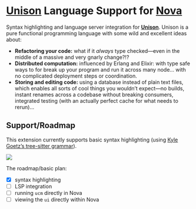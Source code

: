 # [Unison][unison] Language Support for [Nova][nova]

[unison]: https://www.unison-lang.org
[nova]: https://nova.app

Syntax highlighting and language server integration for [**Unison**][unison]. Unison is a pure functional programming language with some wild and excellent ideas about:

- **Refactoring your code:** what if it _always_ type checked—even in the middle of a massive and very gnarly change?!?
- **Distributed computation:** influenced by Erlang and Elixir: with type safe ways to for break up your program and run it across many node… with no complicated deployment steps or coordination.
- **Storing and editing code:** using a database instead of plain text files, which enables all sorts of cool things you wouldn’t expect—no builds, instant renames across a codebase without breaking consumers, integrated testing (with an actually perfect cache for what needs to rerun)…

## Support/Roadmap

This extension currently supports basic syntax highlighting (using [Kyle Goetz’s tree-sitter grammar][ts]).

[ts]: https://github.com/kylegoetz/tree-sitter-unison

![](https://github.com/chriskrycho/unison-nova-extension/blob/main/Images/extension/basic-examples.png)

The roadmap/basic plan:

- [x] syntax highlighting
- [ ] LSP integration
- [ ] running `ucm` directly in Nova
- [ ] viewing the `ui` directly within Nova
